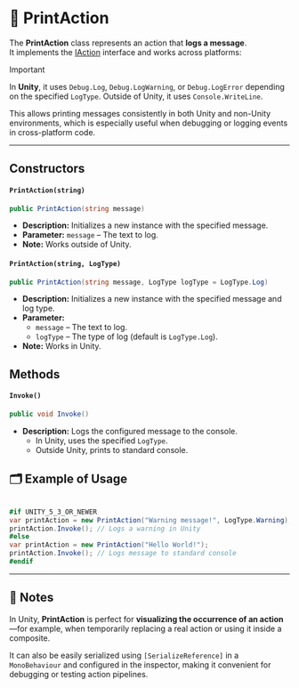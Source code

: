 # 🧩 PrintAction

The **PrintAction** class represents an action that **logs a message**.  
It implements the [IAction](IAction.md) interface and works across platforms:


> [!IMPORTANT]
> In **Unity**, it uses `Debug.Log`, `Debug.LogWarning`, or `Debug.LogError` depending on the specified `LogType`.
> Outside of Unity, it uses `Console.WriteLine`.

This allows printing messages consistently in both Unity and non-Unity environments, which is especially useful when debugging or logging events in cross-platform code.

---

## Constructors

#### `PrintAction(string)`
```csharp
public PrintAction(string message)
```
- **Description:** Initializes a new instance with the specified message.
- **Parameter:** `message` – The text to log.
- **Note:** Works outside of Unity.

#### `PrintAction(string, LogType)`
```csharp
public PrintAction(string message, LogType logType = LogType.Log)
```
- **Description:** Initializes a new instance with the specified message and log type.
- **Parameter:**
    - `message` – The text to log.
    - `logType` – The type of log (default is `LogType.Log`).
- **Note:** Works in Unity.

## Methods

#### `Invoke()`
```csharp
public void Invoke()
```
- **Description:** Logs the configured message to the console.
    - In Unity, uses the specified `LogType`.
    - Outside Unity, prints to standard console.

## 🗂 Example of Usage
```csharp

#if UNITY_5_3_OR_NEWER
var printAction = new PrintAction("Warning message!", LogType.Warning);
printAction.Invoke(); // Logs a warning in Unity
#else
var printAction = new PrintAction("Hello World!");
printAction.Invoke(); // Logs message to standard console
#endif
```

---

## 📝 Notes

In Unity, **PrintAction** is perfect for **visualizing the occurrence of an action**—for example, when temporarily replacing a real action or using it inside a composite.

It can also be easily serialized using `[SerializeReference]` in a `MonoBehaviour` and configured in the inspector, making it convenient for debugging or testing action pipelines.